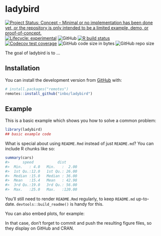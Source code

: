 
<!-- README.md is generated from README.Rmd. Please edit that file -->

# ladybird

<!-- badges: start -->

[![Project Status: Concept – Minimal or no implementation has been done
yet, or the repository is only intended to be a limited example, demo,
or
proof-of-concept.](https://www.repostatus.org/badges/latest/concept.svg)](https://www.repostatus.org/#concept)
[![Lifecycle:
experimental](https://img.shields.io/badge/lifecycle-experimental-orange.svg)](https://www.tidyverse.org/lifecycle/#experimental)
![GitHub](https://img.shields.io/github/license/inbo/ladybird) [![R
build
status](https://github.com/inbo/ladybird/workflows/R-CMD-check/badge.svg)](https://github.com/inbo/ladybird/actions)
[![Codecov test
coverage](https://codecov.io/gh/inbo/ladybird/branch/master/graph/badge.svg)](https://codecov.io/gh/inbo/ladybird?branch=master)
![GitHub code size in
bytes](https://img.shields.io/github/languages/code-size/inbo/ladybird.svg)
![GitHub repo
size](https://img.shields.io/github/repo-size/inbo/ladybird.svg)
<!-- badges: end -->

The goal of ladybird is to …

## Installation

You can install the development version from
[GitHub](https://github.com/) with:

``` r
# install.packages("remotes")
remotes::install_github("inbo/ladybird")
```

## Example

This is a basic example which shows you how to solve a common problem:

``` r
library(ladybird)
## basic example code
```

What is special about using `README.Rmd` instead of just `README.md`?
You can include R chunks like so:

``` r
summary(cars)
#>      speed           dist       
#>  Min.   : 4.0   Min.   :  2.00  
#>  1st Qu.:12.0   1st Qu.: 26.00  
#>  Median :15.0   Median : 36.00  
#>  Mean   :15.4   Mean   : 42.98  
#>  3rd Qu.:19.0   3rd Qu.: 56.00  
#>  Max.   :25.0   Max.   :120.00
```

You’ll still need to render `README.Rmd` regularly, to keep `README.md`
up-to-date. `devtools::build_readme()` is handy for this.

You can also embed plots, for example:

In that case, don’t forget to commit and push the resulting figure
files, so they display on GitHub and CRAN.
